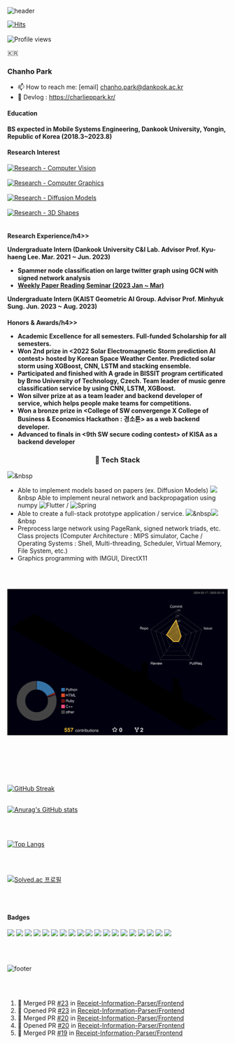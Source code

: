 ![header](https://capsule-render.vercel.app/api?type=waving&color=A3DCBE&height=200&section=header&text=charlieppark&fontSize=50&animation=blink)

[![Hits](https://hits.seeyoufarm.com/api/count/incr/badge.svg?url=https%3A%2F%2Fgithub.com%2Fcharlieppark&count_bg=%2379C83D&title_bg=%23555555&icon=&icon_color=%23E7E7E7&title=hits&edge_flat=false)](https://hits.seeyoufarm.com)
<br></br>
![Profile views](https://gpvc.arturio.dev/charlieppark)

<p>🇰🇷</p>

<h3>Chanho Park</h3>

- 📫 How to reach me: [email] chanho.park@dankook.ac.kr
- 💭 Devlog : https://charlieppark.kr/

<h4>Education</h4>

<b>BS expected in Mobile Systems Engineering, Dankook University, Yongin, Republic of Korea (2018.3~2023.8)</b>

<h4>Research Interest</h4>

[![Research - Computer Vision](https://img.shields.io/static/v1?label=Research&message=Computer+Vision&color=f6ddcb)](https://)<br></br>
[![Research - Computer Graphics](https://img.shields.io/static/v1?label=Research&message=Computer+Graphics&color=f6ddcb)](https://)<br></br>
[![Research - Diffusion Models](https://img.shields.io/static/v1?label=Research&message=Diffusion+Models&color=f6ddcb)](https://)<br></br>
[![Research - 3D Shapes](https://img.shields.io/static/v1?label=Research&message=3D+Shapes&color=f6ddcb)](https://)<br></br>

<h4>Research Experience/h4>>
  
<b>Undergraduate Intern (Dankook University C&I Lab. Advisor Prof. Kyu-haeng Lee. Mar. 2021 ~ Jun. 2023)</b>
  
- Spammer node classification on large twitter graph using GCN with signed network analysis
- [Weekly Paper Reading Seminar (2023 Jan ~ Mar)](https://github.com/charlieppark/seminar_presentations)

<b>Undergraduate Intern (KAIST Geometric AI Group. Advisor Prof. Minhyuk Sung. Jun. 2023 ~ Aug. 2023)</b>

<h4>Honors & Awards/h4>>
  
- Academic Excellence for all semesters. Full-funded Scholarship for all semesters.
- Won 2nd prize in <2022 Solar Electromagnetic Storm prediction AI contest> hosted by Korean Space Weather Center. Predicted solar storm using XGBoost, CNN, LSTM and stacking ensemble.
- Participated and finished with A grade in BISSIT program certificated by Brno University of Technology, Czech. Team leader of music genre classification service by using CNN, LSTM, XGBoost.
- Won silver prize at <Daou Tech Inc. programming contest> as a team leader and backend developer of <SimpleTeamUp> service, which helps people make teams for competitions.
- Won a bronze prize in <College of SW convergenge X College of Business & Economics Hackathon : 경소톤> as a web backend developer.
- Advanced to finals in <9th SW secure coding contest> of KISA as a backend developer

<h3 align="center">🔧 Tech Stack</h3>

<img src="https://img.shields.io/badge/PyTorch-%23EE4C2C.svg?style=for-the-badge&logo=PyTorch&logoColor=white"/></a>&nbsp
- Able to implement models based on papers (ex. Diffusion Models)
<img src="https://img.shields.io/badge/numpy-%23013243.svg?style=for-the-badge&logo=numpy&logoColor=white"/></a>&nbsp
Able to implement neural network and backpropagation using numpy
![Flutter](https://img.shields.io/badge/Flutter-%2302569B.svg?style=for-the-badge&logo=Flutter&logoColor=white) / ![Spring](https://img.shields.io/badge/spring-%236DB33F.svg?style=for-the-badge&logo=spring&logoColor=white)
- Able to create a full-stack prototype application / service.
<img src="https://img.shields.io/badge/c-%2300599C.svg?style=for-the-badge&logo=c&logoColor=white"/></a>&nbsp<img src="https://img.shields.io/badge/c++-%2300599C.svg?style=for-the-badge&logo=c%2B%2B&logoColor=white"/></a>&nbsp
- Preprocess large network using PageRank, signed network triads, etc. Class projects (Computer Architecture : MIPS simulator, Cache / Operating Systems : Shell, Multi-threading, Scheduler, Virtual Memory, File System, etc.)
- Graphics programming with IMGUI, DirectX11  

<br></br>

![](./profile-3d-contrib/profile-night-rainbow.svg)

<br></br>

<!--START_SECTION:waka-->
<!--END_SECTION:waka-->

<br></br>

[![GitHub Streak](https://streak-stats.demolab.com/?user=charlieppark&theme=material-palenight)](https://git.io/streak-stats)
<br></br>

[![Anurag's GitHub stats](https://github-readme-stats.vercel.app/api?username=charlieppark&show_icons=true&theme=material-palenight)](https://github.com/anuraghazra/github-readme-stats)

<br></br>

[![Top Langs](https://github-readme-stats.vercel.app/api/top-langs/?username=charlieppark&layout=compact&theme=material-palenight)](https://github.com/anuraghazra/github-readme-stats)

<br></br>

[![Solved.ac
프로필](http://mazassumnida.wtf/api/v2/generate_badge?boj=chanho0309)](https://solved.ac/chanho0309)

<br></br>

#### Badges
<img src="https://img.shields.io/badge/c-%2300599C.svg?style=for-the-badge&logo=c&logoColor=white"/>
<img src="https://img.shields.io/badge/c++-%2300599C.svg?style=for-the-badge&logo=c%2B%2B&logoColor=white"/>
<img src="https://img.shields.io/badge/Java-ED8B00?style=for-the-badge&logo=java&logoColor=white"/>
<img src="https://img.shields.io/badge/Python-3776AB?style=for-the-badge&logo=python&logoColor=white"/>
<img src="https://img.shields.io/badge/PyTorch-%23EE4C2C.svg?style=for-the-badge&logo=PyTorch&logoColor=white"/>
<img src="https://img.shields.io/badge/TensorFlow-FF6F00?style=for-the-badge&logo=tensorflow&logoColor=white"/>
<img src="https://img.shields.io/badge/Keras-%23D00000.svg?style=for-the-badge&logo=Keras&logoColor=white"/>
<img src="https://img.shields.io/badge/numpy-%23013243.svg?style=for-the-badge&logo=numpy&logoColor=white"/>
<img src="https://img.shields.io/badge/pandas-%23150458.svg?style=for-the-badge&logo=pandas&logoColor=white"/>
<img src="https://img.shields.io/badge/scikit--learn-%23F7931E.svg?style=for-the-badge&logo=scikit-learn&logoColor=white"/>
<img src="https://img.shields.io/badge/Spring_Boot-F2F4F9?style=for-the-badge&logo=spring-boot" />
<img src="https://img.shields.io/badge/Visual_Studio-5C2D91?style=for-the-badge&logo=visual%20studio&logoColor=white"/>
<img src="https://img.shields.io/badge/Visual_Studio_Code-0078D4?style=for-the-badge&logo=visual%20studio%20code&logoColor=white"/>
<img src="https://img.shields.io/badge/IntelliJIDEA-000000.svg?style=for-the-badge&logo=intellij-idea&logoColor=white"/>
<img src="https://img.shields.io/badge/VIM-%2311AB00.svg?&style=for-the-badge&logo=vim&logoColor=white"/>
<img src="https://img.shields.io/badge/Android_Studio-3DDC84?style=for-the-badge&logo=android-studio&logoColor=white"/>
<img src="https://img.shields.io/badge/GitKraken-179287?style=for-the-badge&logo=GitKraken&logoColor=white"/>
<img src="https://img.shields.io/badge/Markdown-000000?style=for-the-badge&logo=markdown&logoColor=white"/>
<img src="https://img.shields.io/badge/LaTeX-47A141?style=for-the-badge&logo=LaTeX&logoColor=white"/>

<br></br>

![footer](https://capsule-render.vercel.app/api?type=waving&color=A3DCBE&height=200&section=footer)

<br></br>

<!--START_SECTION:activity-->
1. 🎉 Merged PR [#23](https://github.com/Receipt-Information-Parser/Frontend/pull/23) in [Receipt-Information-Parser/Frontend](https://github.com/Receipt-Information-Parser/Frontend)
2. 💪 Opened PR [#23](https://github.com/Receipt-Information-Parser/Frontend/pull/23) in [Receipt-Information-Parser/Frontend](https://github.com/Receipt-Information-Parser/Frontend)
3. 🎉 Merged PR [#20](https://github.com/Receipt-Information-Parser/Frontend/pull/20) in [Receipt-Information-Parser/Frontend](https://github.com/Receipt-Information-Parser/Frontend)
4. 💪 Opened PR [#20](https://github.com/Receipt-Information-Parser/Frontend/pull/20) in [Receipt-Information-Parser/Frontend](https://github.com/Receipt-Information-Parser/Frontend)
5. 🎉 Merged PR [#19](https://github.com/Receipt-Information-Parser/Frontend/pull/19) in [Receipt-Information-Parser/Frontend](https://github.com/Receipt-Information-Parser/Frontend)
<!--END_SECTION:activity-->


<!--
**charlieppark/charlieppark** is a ✨ _special_ ✨ repository because its `README.md` (this file) appears on your GitHub profile.

Here are some ideas to get you started:

- 🔭 I’m currently working on ...
- 🌱 I’m currently learning ...
- 👯 I’m looking to collaborate on ...
- 🤔 I’m looking for help with ...
- 💬 Ask me about ...
- 📫 How to reach me: ...
- 😄 Pronouns: ...
- ⚡ Fun fact: ...
-->
